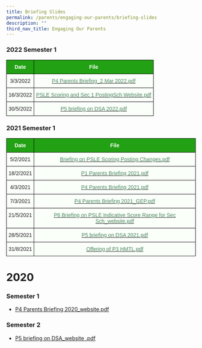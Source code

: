 ```yaml
---
title: Briefing Slides
permalink: /parents/engaging-our-parents/briefing-slides
description: ""
third_nav_title: Engaging Our Parents
---
```




### 2022 Semester 1

<style type="text/css">
.tg  {border-collapse:collapse;border-spacing:0;}
.tg td{border-color:black;border-style:solid;border-width:1px;font-family:Arial, sans-serif;font-size:14px;
  overflow:hidden;padding:10px 5px;word-break:normal;}
.tg th{border-color:black;border-style:solid;border-width:1px;font-family:Arial, sans-serif;font-size:14px;
  font-weight:normal;overflow:hidden;padding:10px 5px;word-break:normal;}
.tg .tg-pk3b{background-color:#FBFFFA;color:#222;text-align:center;vertical-align:top}
.tg .tg-1h0n{background-color:#22A114;color:#FBFFFA;font-weight:bold;text-align:center;vertical-align:top}
.tg .tg-gbal{background-color:#FBFFFA;color:#49875C;text-align:center;text-decoration:underline;vertical-align:top}
</style>
<table class="tg">
<thead>
  <tr>
    <th class="tg-1h0n">Date  </th>
    <th class="tg-1h0n">File</th>
  </tr>
</thead>
<tbody>
  <tr>
    <td class="tg-pk3b">3/3/2022</td>
    <td class="tg-gbal"><a href="/files/P4%20Parents%20Briefing_2%20Mar%202022.pdf"><span style="font-weight:400;color:#49875C">P4 Parents Briefing_2 Mar 2022.pdf</span></a><br></td>
  </tr>
  <tr>
    <td class="tg-pk3b">16/3/2022</td>
    <td class="tg-gbal"><a href="/files/PSLE%20Scoring%20and%20Sec%201%20PostingSch%20Website.pdf"><span style="font-weight:400;color:#49875C">PSLE Scoring and Sec 1 PostingSch Website.pdf</span></a><br></td>
  </tr>
  <tr>
    <td class="tg-pk3b">30/5/2022</td>
    <td class="tg-gbal"><a href="/files/P5%20briefing%20on%20DSA%202022.pdf"><span style="font-weight:400;color:#49875C">P5 briefing on DSA 2022.pdf</span></a><br></td>
  </tr>
</tbody>
</table>

### 2021 Semester 1

<style type="text/css">
.tg  {border-collapse:collapse;border-spacing:0;}
.tg td{border-color:black;border-style:solid;border-width:1px;font-family:Arial, sans-serif;font-size:14px;
  overflow:hidden;padding:10px 5px;word-break:normal;}
.tg th{border-color:black;border-style:solid;border-width:1px;font-family:Arial, sans-serif;font-size:14px;
  font-weight:normal;overflow:hidden;padding:10px 5px;word-break:normal;}
.tg .tg-pk3b{background-color:#FBFFFA;color:#222;text-align:center;vertical-align:top}
.tg .tg-1h0n{background-color:#22A114;color:#FBFFFA;font-weight:bold;text-align:center;vertical-align:top}
.tg .tg-gbal{background-color:#FBFFFA;color:#49875C;text-align:center;text-decoration:underline;vertical-align:top}
</style>
<table class="tg">
<thead>
  <tr>
    <th class="tg-1h0n">Date  </th>
    <th class="tg-1h0n">File</th>
  </tr>
</thead>
<tbody>
  <tr>
    <td class="tg-pk3b">5/2/2021</td>
    <td class="tg-gbal"><a href="/files/Briefing%20on%20PSLE%20Scoring%20%20Posting%20Changes.pdf"><span style="font-weight:400;color:#49875C">Briefing on PSLE Scoring Posting Changes.pdf</span></a><span style="color:#222;background-color:#FBFFFA"> </span><br></td>
  </tr>
  <tr>
    <td class="tg-pk3b">18/2/2021</td>
    <td class="tg-gbal"><a href="/files/P1%20Parents%20Briefing%202021.pdf"><span style="font-weight:400;color:#49875C">P1 Parents Briefing 2021.pdf</span></a><br></td>
  </tr>
  <tr>
    <td class="tg-pk3b">4/3/2021</td>
    <td class="tg-gbal"><a href="/files/P4%20Parents%20Briefing%202021.pdf"><span style="font-weight:400;color:#49875C">P4 Parents Briefing 2021.pdf</span></a><br></td>
  </tr>
  <tr>
    <td class="tg-pk3b">7/3/2021</td>
    <td class="tg-gbal"><a href="/files/P4%20Parents%20Briefing%202021_GEP.pdf"><span style="font-weight:400;color:#49875C">P4 Parents Briefing 2021_GEP.pdf</span></a><br></td>
  </tr>
  <tr>
    <td class="tg-pk3b">21/5/2021</td>
    <td class="tg-gbal"><a href="/files/P6%20Briefing%20on%20PSLE%20Indicative%20Score%20Range%20for%20Sec%20Sch_website.pdf"><span style="font-weight:400;color:#49875C">P6 Briefing on PSLE Indicative Score Range for Sec Sch_website.pdf</span></a><br></td>
  </tr>
  <tr>
    <td class="tg-pk3b">28/5/2021</td>
    <td class="tg-gbal"><a href="/files/P5%20briefing%20on%20DSA%202021.pdf"><span style="font-weight:400;color:#49875C">P5 briefing on DSA 2021.pdf</span></a><br></td>
  </tr>
  <tr>
    <td class="tg-pk3b">31/8/2021</td>
    <td class="tg-gbal"><a href="/files/Offering%20of%20P3%20HMTL.pdf"><span style="font-weight:400;color:#49875C">Offering of P3 HMTL.pdf</span></a><br></td>
  </tr>
</tbody>
</table>

# 2020

### Semester 1

* [P4 Parents Briefing 2020\_website.pdf](/files/P4%20Parents%20Briefing%202020_website.pdf)

### Semester 2

* [P5 briefing on DSA_website .pdf ](/files/P5%20briefing%20on%20DSA_website%20.pdf)